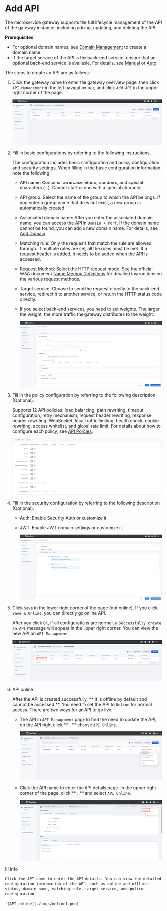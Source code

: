 # Add API

The microservice gateway supports the full lifecycle management of the API of the gateway instance, including adding, updating, and deleting the API. 

**Prerequisites**

- For optional domain names, see [Domain Management](../domain/index.md) to create a domain name.
- If the target service of the API is the back-end service, ensure that an optional back-end service is available. For details, see [Manual](../service/manual-integrate.md) or [Auto](../service/auto-manage.md).

The steps to create an API are as follows:

1. Click the gateway name to enter the gateway overview page, then click `API Management` in the left navigation bar, and click `Add API` in the upper right corner of the page.

    ![go to add page](./imgs/add-api-01.png)

2. Fill in basic configurations by referring to the following instructions.

    The configuration includes basic configuration and policy configuration and security settings. When filling in the basic configuration information, note the following:

    - API name: Contains lowercase letters, numbers, and special characters (-.). Cannot start or end with a special character.
    - API group: Select the name of the group to which the API belongs. If you enter a group name that does not exist, a new group is automatically created.
    - Associated domain name: After you enter the associated domain name, you can access the API in `Domain + Port`. If the domain name cannot be found, you can add a new domain name. For details, see [Add Domain](../domain/index.md).
    - Matching rule: Only the requests that match the rule are allowed through. If multiple rules are set, all the rules must be met. If a request header is added, it needs to be added when the API is accessed.
    - Request Method: Select the HTTP request mode. See the official W3C document [Name Method Definitions](https://www.rfc-editor.org/rfc/rfc9110.html#name-method-definitions) for detailed instructions on the various request methods.
    - Target service: Choose to send the request directly to the back-end service, redirect it to another service, or return the HTTP status code directly.
    - If you select back-end services, you need to set weights. The larger the weight, the more traffic the gateway distributes to the weight.

        ![configuration information](./imgs/config.png)

3. Fill in the policy configuration by referring to the following description (Optional).

    Supports 12 API policies: load balancing, path rewriting, timeout configuration, retry mechanism, request header rewriting, response header rewriting, WebSocket, local traffic limiting, health check, cookie rewriting, access whitelist, and global rate limit. For details about how to configure each policy, see [API Policies](api-policy.md).

    ![allocation strategy](./imgs/policy01.png)

4. Fill in the security configuration by referring to the following description (Optional).

    - Auth: Enable Security Auth or customize it.
    - JWT: Enable JWT domain settings or customize it.

        ![security configuration](./imgs/policy02.png)

5. Click `Save` in the lower right corner of the page (not online). If you click `Save & Online`, you can directly go online API.

    After you click `OK`, if all configurations are normal, a `Successfully create an API` message will appear in the upper right corner. You can view the new API on `API Management`.

    ![created successfully](./imgs/result.png)

6. API online

    After the API is created successfully, ** It is offline by default and cannot be accessed **. You need to set the API to `Online` for normal access. There are two ways for an API to go live.

    - The API in `API Management` page to find the need to update the API, on the API right click ** `ⵗ` ** choose `API Online`.

        ![API online](./imgs/online.png)

    - Click the API name to enter the API details page. In the upper right corner of the page, click ** `ⵗ` ** and select `API Online`.

        ![API online](./imgs/online1.png)

!!! info

    Click the API name to enter the API details. You can view the detailed configuration information of the API, such as online and offline status, domain name, matching rule, target service, and policy configuration.

    ![API online](./imgs/online1.png)


